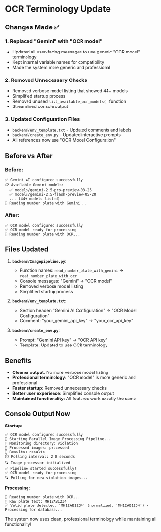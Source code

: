 # OCR Terminology Update

## Changes Made ✅

### 1. **Replaced "Gemini" with "OCR model"**
- Updated all user-facing messages to use generic "OCR model" terminology
- Kept internal variable names for compatibility
- Made the system more generic and professional

### 2. **Removed Unnecessary Checks**
- Removed verbose model listing that showed 44+ models
- Simplified startup process
- Removed unused `list_available_ocr_models()` function
- Streamlined console output

### 3. **Updated Configuration Files**
- `backend/env_template.txt` - Updated comments and labels
- `backend/create_env.py` - Updated interactive prompts
- All references now use "OCR Model Configuration"

## Before vs After

### **Before:**
```
✅ Gemini AI configured successfully
📋 Available Gemini models:
  ✅ models/gemini-2.5-pro-preview-03-25
  ✅ models/gemini-2.5-flash-preview-05-20
  ... (44+ models listed)
🤖 Reading number plate with Gemini...
```

### **After:**
```
✅ OCR model configured successfully
✅ OCR model ready for processing
🤖 Reading number plate with OCR...
```

## Files Updated

1. **`backend/Imagepipeline.py`**:
   - Function names: `read_number_plate_with_gemini` → `read_number_plate_with_ocr`
   - Console messages: "Gemini" → "OCR model"
   - Removed verbose model listing
   - Simplified startup process

2. **`backend/env_template.txt`**:
   - Section header: "Gemini AI Configuration" → "OCR Model Configuration"
   - Comment: "your_gemini_api_key" → "your_ocr_api_key"

3. **`backend/create_env.py`**:
   - Prompt: "Gemini API key" → "OCR API key"
   - Template: Updated to use OCR terminology

## Benefits

- **Cleaner output**: No more verbose model listing
- **Professional terminology**: "OCR model" is more generic and professional
- **Faster startup**: Removed unnecessary checks
- **Better user experience**: Simplified console output
- **Maintained functionality**: All features work exactly the same

## Console Output Now

**Startup:**
```
✅ OCR model configured successfully
🚀 Starting Parallel Image Processing Pipeline...
📁 Monitoring directory: violation
📁 Processed images: processed
📁 Results: results
⏱️ Polling interval: 2.0 seconds
🔍 Image processor initialized
✅ Pipeline started successfully!
✅ OCR model ready for processing
🔍 Polling for new violation images...
```

**Processing:**
```
🤖 Reading number plate with OCR...
🔖 Raw plate text: MH12AB1234
✅ Valid plate detected: 'MH12AB1234' (normalized: 'MH12AB1234') - Processing for database...
```

The system now uses clean, professional terminology while maintaining all functionality!

